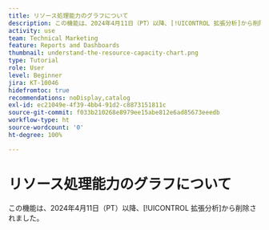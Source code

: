 ```yaml
---
title: リソース処理能力のグラフについて
description: この機能は、2024年4月11日（PT）以降、[!UICONTROL 拡張分析]から削除されました。
activity: use
team: Technical Marketing
feature: Reports and Dashboards
thumbnail: understand-the-resource-capacity-chart.png
type: Tutorial
role: User
level: Beginner
jira: KT-10046
hidefromtoc: true
recommendations: noDisplay,catalog
exl-id: ec21049e-4f39-4bb4-91d2-c8873151811c
source-git-commit: f033b210268e8979ee15abe812e6ad85673eeedb
workflow-type: ht
source-wordcount: '0'
ht-degree: 100%

---
```


# リソース処理能力のグラフについて

この機能は、2024年4月11日（PT）以降、[!UICONTROL 拡張分析]から削除されました。

